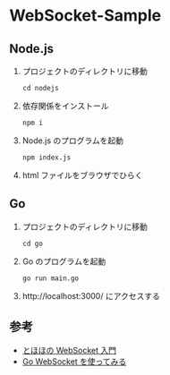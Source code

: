 # WebSocket-Sample

## Node.js

1. プロジェクトのディレクトリに移動

   ```
   cd nodejs
   ```

1. 依存関係をインストール

   ```
   npm i
   ```

1. Node.js のプログラムを起動

   ```
   npm index.js
   ```

1. html ファイルをブラウザでひらく

## Go

1. プロジェクトのディレクトリに移動

   ```
   cd go
   ```

1. Go のプログラムを起動

   ```
   go run main.go
   ```

1. http://localhost:3000/ にアクセスする

## 参考

- [とほほの WebSocket 入門](https://www.tohoho-web.com/ex/websocket.html)
- [Go WebSocket を使ってみる](https://qiita.com/hiro_nico/items/db6cb98916fdf3e8c4cc)
